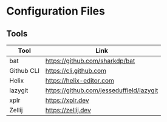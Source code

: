 # Configuration Files

## Tools

| Tool       | Link                                     |
| ---------- | ---------------------------------------- |
| bat        | https://github.com/sharkdp/bat           |
| Github CLI | https://cli.github.com                   |
| Helix      | https://helix-editor.com                 |
| lazygit    | https://github.com/jesseduffield/lazygit |
| xplr       | https://xplr.dev                         |
| Zellij     | https://zellij.dev                       |
